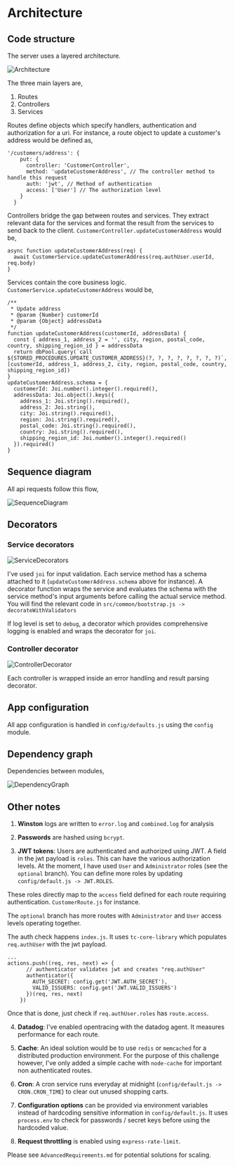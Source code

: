 # Architecture

## Code structure
 
 The server uses a layered architecture.

 ![Architecture](LayeredArchitecture.png)

 The three main layers are,
 1. Routes
 2. Controllers
 3. Services

Routes define objects which specify handlers, authentication and authorization for a uri.
For instance, a route object to update a customer's address would be defined as,
```
'/customers/address': {
    put: {
      controller: 'CustomerController',
      method: 'updateCustomerAddress', // The controller method to handle this request
      auth: 'jwt', // Method of authentication
      access: ['User'] // The authorization level
    }
  }
```

Controllers bridge the gap between routes and services. They extract relevant data for the services and format the result from the services to send back to the client.
`CustomerController.updateCustomerAddress` would be,
```
async function updateCustomerAddress(req) {
  await CustomerService.updateCustomerAddress(req.authUser.userId, req.body)
}
```

Services contain the core business logic.
`CustomerService.updateCustomerAddress` would be,
```
/**
 * Update address
 * @param {Number} customerId 
 * @param {Object} addressData 
 */
function updateCustomerAddress(customerId, addressData) {
  const { address_1, address_2 = '', city, region, postal_code, country, shipping_region_id } = addressData
  return dbPool.query(`call ${STORED_PROCEDURES.UPDATE_CUSTOMER_ADDRESS}(?, ?, ?, ?, ?, ?, ?, ?)`, [customerId, address_1, address_2, city, region, postal_code, country, shipping_region_id])
}
updateCustomerAddress.schema = {
  customerId: Joi.number().integer().required(),
  addressData: Joi.object().keys({
    address_1: Joi.string().required(),
    address_2: Joi.string(),
    city: Joi.string().required(),
    region: Joi.string().required(),
    postal_code: Joi.string().required(),
    country: Joi.string().required(),
    shipping_region_id: Joi.number().integer().required()
  }).required()
}
```

## Sequence diagram

All api requests follow this flow,

![SequenceDiagram](SequenceDiagram.png)

## Decorators

### Service decorators

![ServiceDecorators](ServiceDecorators.png)

I've used `joi` for input validation. Each service method has a schema attached to it (`updateCustomerAddress.schema` above for instance). A decorator function wraps the service and evaluates the schema with the service method's input arguments before calling the actual service method. You will find the relevant code in `src/common/bootstrap.js -> decorateWithValidators`

If log level is set to `debug`, a decorator which provides comprehensive logging is enabled and wraps the decorator for `joi`.

### Controller decorator

![ControllerDecorator](ControllerDecorator.png)

Each controller is wrapped inside an error handling and result parsing decorator.


## App configuration

All app configuration is handled in `config/defaults.js` using the `config` module.

## Dependency graph

Dependencies between modules,

![DependencyGraph](DependencyGraph.png)


## Other notes

1. **Winston** logs are written to `error.log` and `combined.log` for analysis

2. **Passwords** are hashed using `bcrypt`.

3. **JWT tokens**: Users are authenticated and authorized using JWT. A field in the jwt payload is `roles`. This can have the various authorization levels. At the moment, I have used `User` and `Administrator` roles (see the `optional` branch). You can define more roles by updating `config/default.js -> JWT.ROLES`.

  These roles directly map to the `access` field defined for each route requiring authentication. `CustomerRoute.js` for instance.

  The `optional` branch has more routes with `Administrator` and `User` access levels operating together.

  The auth check happens `index.js`. It uses `tc-core-library` which populates `req.authUser` with the jwt payload. 
  ```
  ...
  actions.push((req, res, next) => {
        // authenticator validates jwt and creates "req.authUser"
        authenticator({
          AUTH_SECRET: config.get('JWT.AUTH_SECRET'),
          VALID_ISSUERS: config.get('JWT.VALID_ISSUERS')
        })(req, res, next)
      })
  ```
  Once that is done, just check if `req.authUser.roles` has `route.access`. 

4. **Datadog**: I've enabled opentracing with the datadog agent. It measures performance for each route.

5. **Cache**: An ideal solution would be to use `redis` or `memcached` for a distributed production environment. For the purpose of this challenge however, I've only added a simple cache with `node-cache` for important non authenticated routes.

6. **Cron**: A cron service runs everyday at midnight (`config/default.js -> CRON.CRON_TIME`) to clear out unused shopping carts.

7. **Configuration options** can be provided via environment variables instead of hardcoding sensitive information in `config/default.js`. It uses `process.env` to check for passwords / secret keys before using the hardcoded value.

8. **Request throttling** is enabled using `express-rate-limit`.

Please see `AdvancedRequirements.md` for potential solutions for scaling.